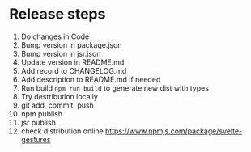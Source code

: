 # Release steps

1. Do changes in Code
2. Bump version in package.json
3. Bump version in jsr.json
4. Update version in README.md
5. Add record to CHANGELOG.md
6. Add description to README.md if needed
7. Run build `npm run build` to generate new dist with types
8. Try destribution locally
9. git add, commit, push
10. npm publish
11. jsr publish
12. check distribution online https://www.npmjs.com/package/svelte-gestures
